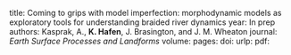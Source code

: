 title: Coming to grips with model imperfection: morphodynamic models as exploratory tools for understanding braided river dynamics
year: In prep
authors: Kasprak, A., <strong>K. Hafen</strong>, J. Brasington, and J. M. Wheaton
journal: <i>Earth Surface Processes and Landforms</i>
volume:
pages:
doi:
urlp:
pdf: